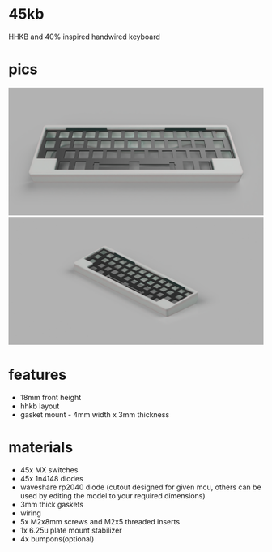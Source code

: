 # 45kb
HHKB and 40% inspired handwired keyboard

# pics
![front](https://github.com/Arko9699/45kb/blob/main/pics/Front%20View.png?raw=true)
![side](https://github.com/Arko9699/45kb/blob/main/pics/Ortho%20View.PNG?raw=true)

# features
* 18mm front height
* hhkb layout
* gasket mount - 4mm width x 3mm thickness

# materials
* 45x MX switches
* 45x 1n4148 diodes
* waveshare rp2040 diode (cutout designed for given mcu, others can be used by editing the model to your required dimensions)
* 3mm thick gaskets
* wiring
* 5x M2x8mm screws and M2x5 threaded inserts
* 1x 6.25u plate mount stabilizer
* 4x bumpons(optional)
